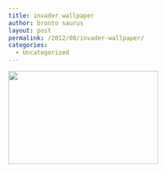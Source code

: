 ```yaml
---
title: invader wallpaper
author: bronto saurus
layout: post
permalink: /2012/08/invader-wallpaper/
categories:
  - Uncategorized
---
```

[<img src="http://brontosaurusrex.69.mu/wp-content/uploads/2012/08/invaderBW-300x187.png" alt="" title="invaderBW" width="300" height="187" class="aligncenter size-medium wp-image-2297" />][1]

 [1]: http://brontosaurusrex.69.mu/wp-content/uploads/2012/08/invaderBW.png